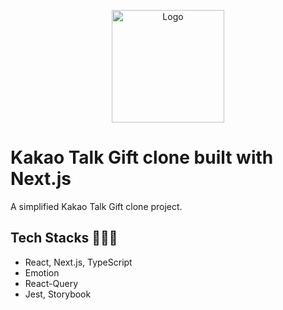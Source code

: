 <p align="center">
    <img width="180" src="https://gift-kakao-clone.s3.ap-northeast-2.amazonaws.com/logo.png" alt="Logo">
</p>

# Kakao Talk Gift clone built with Next.js 
A simplified Kakao Talk Gift clone project.

## Tech Stacks 🧑🏻‍💻
- React, Next.js, TypeScript
- Emotion
- React-Query 
- Jest, Storybook